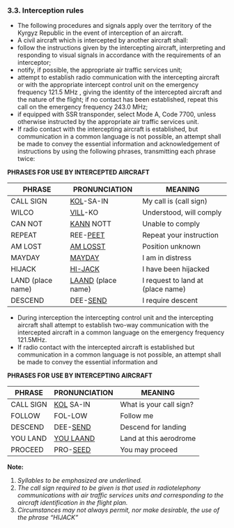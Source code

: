 ### 3.3. **Interception rules**

- The following procedures and signals apply over the territory of the Kyrgyz Republic in the event of interception of an aircraft.
- A civil aircraft which is intercepted by another aircraft shall:
- follow the instructions given by the intercepting aircraft, interpreting and responding to visual signals in accordance with the requirements of an interceptor;
- notify, if possible, the appropriate air traffic services unit;
- attempt to establish radio communication with the intercepting aircraft or with the appropriate intercept control unit on the emergency frequency 121.5 MHz , giving the identity of the intercepted aircraft and the nature of the flight; if no contact has been established, repeat this call on the emergency frequency 243.0 MHz;
- if equipped with SSR transponder, select Mode A, Code 7700, unless otherwise instructed by the appropriate air traffic services unit.
- If radio contact with the intercepting aircraft is established, but communication in a common language is not possible, an attempt shall be made to convey the essential information and acknowledgement of instructions by using the following phrases, transmitting each phrase twice:

**PHRASES FOR USE BY INTERCEPTED AIRCRAFT**

| PHRASE            | PRONUNCIATION             | MEANING                           |
| ----------------- | ------------------------- | --------------------------------- |
| CALL SIGN         | <u>KOL</u>-SA-IN          | My call is (call sign)            |
| WILCO             | <u>VILL</u>-KO            | Understood, will comply           |
| CAN NOT           | <u>KANN</u> NOTT          | Unable to comply                  |
| REPEAT            | REE-<u>PEET</u>           | Repeat your instruction           |
| AM LOST           | <u>AM LOSST</u>           | Position unknown                  |
| MAYDAY            | <u>MAYDAY</u>             | I am in distress                  |
| HIJACK            | <u>HI-JACK</u>            | I have been hijacked              |
| LAND (place name) | <u>LAAND</u> (place name) | I request to land at (place name) |
| DESCEND           | DEE-<u>SEND</u>           | I require descent                 |

- During interception the intercepting control unit and the intercepting aircraft shall attempt to establish two-way communication with the intercepted aircraft in a common language on the emergency frequency 121.5MHz.
- If radio contact with the intercepted aircraft is established but communication in a common language is not possible, an attempt shall be made to convey the essential information and

**PHRASES FOR USE BY INTERCEPTING AIRCRAFT**

| PHRASE    | PRONUNCIATION    | MEANING                 |
| --------- | ---------------- | ----------------------- |
| CALL SIGN | <u>KOL</u> SA-IN | What is your call sign? |
| FOLLOW    | FOL-LOW          | Follow me               |
| DESCEND   | DEE-<u>SEND</u>  | Descend for landing     |
| YOU LAND  | <u>YOU LAAND</u> | Land at this aerodrome  |
| PROCEED   | PRO-<u>SEED</u>  | You may proceed         |

**Note:**

1. *Syllables to be emphasized are underlined.*
2. *The call sign required to be given is that used in radiotelephony communications with air traffic services units and corresponding to the aircraft identification in the flight plan.*
3. *Circumstances may not always permit, nor make desirable, the use of the phrase “HIJACK”*
